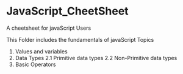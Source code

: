 # JavaScript_CheetSheet
A cheetsheet for javaScript Users

This Folder includes the fundamentals of javaScript Topics 
1. Values and variables
2. Data Types
    2.1 Primitive data types
    2.2 Non-Primitive data types
3.  Basic Operators
   